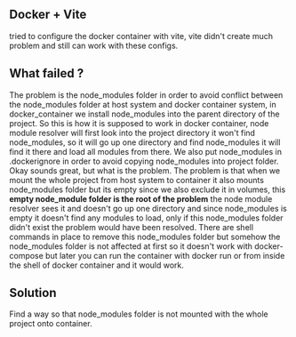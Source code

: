 ## Docker + Vite
tried to configure the docker container with vite,
vite didn't create much problem and still can work with these configs.

## What failed ?
The problem is the node_modules folder in order to avoid conflict between the node_modules folder at host system and docker container system,
in docker_container we install node_modules into the parent directory of the project. So this is how it is supposed to work in docker container,
node module resolver will first look into the project directory it won't find node_modules, so it will go up one directory and find node_modules it will find
it there and load all modules from there. We also put node_modules in .dockerignore in order to avoid copying node_modules into project folder.
Okay sounds great, but what is the problem. 
The problem is that when we mount the whole project from host system to container it also mounts node_modules folder but its empty since we also exclude it
in volumes, this **empty node_module folder is the root of the problem** the node module resolver sees it and doesn't go up one directory and since node_modules
is empty it doesn't find any modules to load, only if this node_modules folder didn't exist the problem would have been resolved.
There are shell commands in place to remove this node_modules folder but somehow the node_modules folder is not affected at first so it doesn't work with docker-compose
but later you can run the container with docker run or from inside the shell of docker container and it would work.
## Solution
Find a way so that node_modules folder is not mounted with the whole project onto container.

